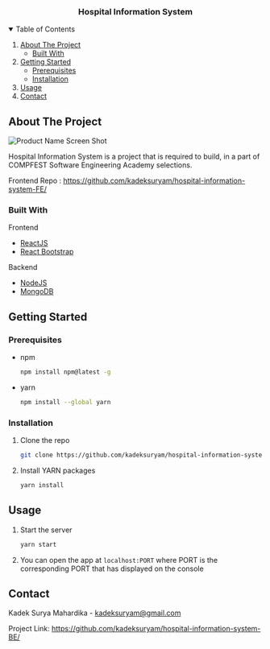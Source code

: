 <!-- PROJECT SHIELDS -->


<br />
<p align="center">
  <h3 align="center">Hospital Information System</h3>
</p>

<!-- TABLE OF CONTENTS -->
<details open="open">
  <summary>Table of Contents</summary>
  <ol>
    <li>
      <a href="#about-the-project">About The Project</a>
      <ul>
        <li><a href="#built-with">Built With</a></li>
      </ul>
    </li>
    <li>
      <a href="#getting-started">Getting Started</a>
      <ul>
        <li><a href="#prerequisites">Prerequisites</a></li>
        <li><a href="#installation">Installation</a></li>
      </ul>
    </li>
    <li><a href="#usage">Usage</a></li>
    <li><a href="#contact">Contact</a></li>
  </ol>
</details>



<!-- ABOUT THE PROJECT -->
## About The Project

![Product Name Screen Shot](https://imgur.com/eAQ53Im.png)

Hospital Information System is a project that is required to build, in a part of COMPFEST Software Engineering Academy selections.

Frontend Repo : https://github.com/kadeksuryam/hospital-information-system-FE/

### Built With

Frontend
* [ReactJS](https://reactjs.org/)
* [React Bootstrap](https://react-bootstrap.github.io/)

Backend
* [NodeJS](https://nodejs.org/en/)
* [MongoDB](https://www.mongodb.com/)



<!-- GETTING STARTED -->
## Getting Started

### Prerequisites

* npm
  ```sh
  npm install npm@latest -g
  ```

* yarn
  ```sh
  npm install --global yarn
  ```
  
### Installation

1. Clone the repo
   ```sh
   git clone https://github.com/kadeksuryam/hospital-information-system-BE.git
   ```
2. Install YARN packages
   ```sh
   yarn install
   ```

<!-- USAGE EXAMPLES -->
## Usage

1. Start the server
   ```sh
   yarn start
   ```
2. You can open the app at `localhost:PORT` where PORT is the corresponding PORT that has displayed on the console



<!-- CONTACT -->
## Contact

Kadek Surya Mahardika - kadeksuryam@gmail.com

Project Link: https://github.com/kadeksuryam/hospital-information-system-BE/
